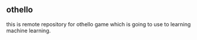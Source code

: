 ## othello

this is remote repository for othello game 
which is going to use to learning machine learning.
